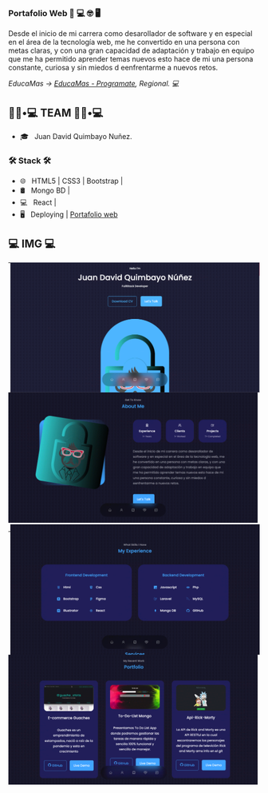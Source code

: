 ### Portafolio Web 👋 💻 🤓 🖥

<p>
  Desde el inicio de mi carrera como desarollador de software y en especial en el área de la tecnología web, me he convertido en una persona con metas    claras, y con una gran capacidad de adaptación y trabajo en equipo que me ha permitido aprender temas nuevos esto hace de mi una persona constante, curiosa y sin miedos d eenfrentarme a nuevos retos.
</p>


<p><em> EducaMas -> <a href="https://educamas.com.co/"> EducaMas - Programate</a>, Regional. 💻 </br>
</em></p>

<h2> 👨🏻•💻  TEAM 👨🏻•💻 </h2>


- 🎓 &nbsp; Juan David Quimbayo Nuñez.


<h3>🛠 Stack 🛠 </h3>

- 🌐 &nbsp; HTML5 | CSS3 | Bootstrap |
- 🛢 &nbsp; Mongo BD | 
- 💻 &nbsp; React |
- 🖥 &nbsp; Deploying |  <a href="https://portafolio-web-one.vercel.app/">Portafolio web</a>


<h2>💻 IMG 💻</h2>

<img align='right' src="https://github.com/JDQN/PortafolioWeb/blob/main/img1.png" width="500" />

---
<img src="https://github.com/JDQN/PortafolioWeb/blob/main/img2.png" width="500" />


<img align='right' src="https://github.com/JDQN/PortafolioWeb/blob/main/img3.png" width="500" />

---
<img src="https://github.com/JDQN/PortafolioWeb/blob/main/img4.png" width="500" />

